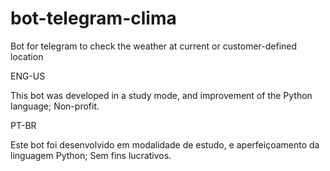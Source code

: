 # bot-telegram-clima

Bot for telegram to check the weather at current or customer-defined location

ENG-US

This bot was developed in a study mode, and improvement of the Python language; Non-profit.

PT-BR

Este bot foi desenvolvido em modalidade de estudo, e aperfeiçoamento da linguagem Python; Sem fins lucrativos.
